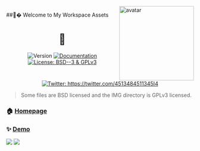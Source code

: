 <img align="right" alt="avatar" width="200" src="IMG/MY.webp"> 

##👋� Welcome to My Workspace Assets


<h1 align="center"> 👋</h1>
<p align="center">
  <img alt="Version" src="https://img.shields.io/badge/version-1.0-blue.svg?cacheSeconds=2592000" />
  <a href="https://oguzhanduyar.github.io/" target="_blank">
    <img alt="Documentation" src="https://img.shields.io/badge/documentation-yes-brightgreen.svg" />
  </a>
  <a href="https://www.gnu.org/licenses/gpl-3.0.en.html" target="_blank">
    <img alt="License: BSD--3 & GPLv3" src="https://img.shields.io/badge/License-BSD--3 & GPLv3-yellow.svg" />
  </a>
  <a href="https://twitter.com/https://twitter.com/4513484511345I4" target="_blank">
    <img alt="Twitter: https://twitter.com/4513484511345I4" src="https://img.shields.io/twitter/follow/4513484511345I4.svg?style=social" />
  </a>
</p>

> Some files are BSD licensed and the IMG directory is GPLv3 licensed.

### 🏠 [Homepage](https://oguzhanduyar.github.io/)

### ✨ [Demo](https://oguzhanduyar.github.io/)


![](https://github-readme-stats.vercel.app/api?username=OguzhanDUYAR&show_icons=true&count_private=true&theme=darcula)
![](https://github-readme-stats.vercel.app/api/top-langs/?username=OguzhanDUYAR&langs_count=8&layout=compact&hide=css,makefile&theme=darcula&card_width=400)
